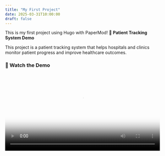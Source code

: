 ```yaml
---
title: "My First Project"
date: 2025-03-31T10:00:00
draft: false
---
```


This is my first project using Hugo with PaperMod! 🚀
**Patient Tracking System Demo**

This project is a patient tracking system that helps hospitals and clinics monitor patient progress and improve healthcare outcomes.

### 🎥 Watch the Demo
<video controls width="100%" poster="/images/patient-tracking-thumbnail.png">
  <source src="/videos/PatientTracking.mp4" type="video/mp4">
  Your browser does not support the video tag.
</video>